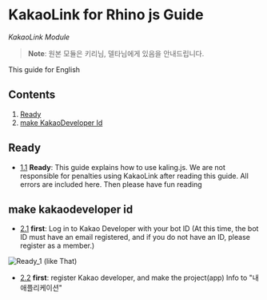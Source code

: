 # KakaoLink for Rhino js Guide

*KakaoLink Module*

> **Note**: 원본 모듈은 키리님, 델타님에게 있음을 안내드립니다.

This guide for English

## Contents

  1. [Ready](#ready)
  1. [make KakaoDeveloper Id](#make-kakaodeveloper-id)

## Ready
  <a name="ready-read"></a><a name="1.1"></a>
  - [1.1](#ready-read) **Ready**: This guide explains how to use kaling.js. We are not responsible for penalties using KakaoLink after reading this guide. All errors are included here. Then please have fun reading

## make kakaodeveloper id
  <a name="make-kakaodeveloper-id-first"></a><a name="2.1"></a>
  - [2.1](#make-kakaodeveloper-id-first) **first**: Log in to Kakao Developer with your bot ID (At this time, the bot ID must have an email registered, and if you do not have an ID, please register as a member.)

  ![Ready_1](https://user-images.githubusercontent.com/65700898/108810127-c358ae80-75ed-11eb-9939-bbd5eeb9db02.png) (like That)

  <a name="make-kakaodeveloper-id-two"></a><a name="2.2"></a>
  - [2.2](#make-kakaodeveloper-id-two) **first**: register Kakao developer, and make the project(app) Info to "내 애플리케이션"